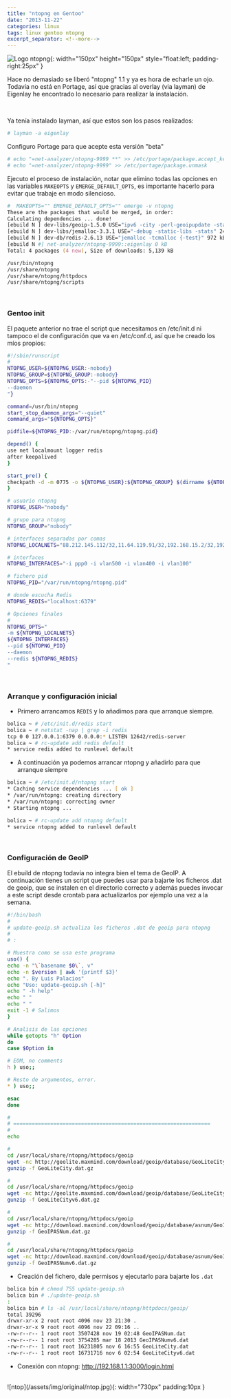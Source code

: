 ```yaml
---
title: "ntopng en Gentoo"
date: "2013-11-22"
categories: linux
tags: linux gentoo ntopng
excerpt_separator: <!--more-->
---
```


![Logo ntopng](/assets/img/posts/logo-ntopng.png){: width="150px" height="150px" style="float:left; padding-right:25px" } 

Hace no demasiado se liberó "ntopng" 1.1 y ya es hora de echarle un ojo. Todavía no está en Portage, así que gracias al overlay (via layman) de Eigenlay he encontrado lo necesario para realizar la instalación.

<br clear="left"/>
<!--more-->

Ya tenía instalado layman, así que estos son los pasos realizados:

```zsh
# layman -a eigenlay
```

Configuro Portage para que acepte esta versión "beta"
 
```zsh
# echo "=net-analyzer/ntopng-9999 **" >> /etc/portage/package.accept_keywords
# echo "=net-analyzer/ntopng-9999" >> /etc/portage/package.unmask
```

Ejecuto el proceso de instalación, notar que elimino todas las opciones en las variables `MAKEOPTS` y `EMERGE_DEFAULT_OPTS`, es importante hacerlo para evitar que trabaje en modo silencioso.
 
```zsh
#  MAKEOPTS="" EMERGE_DEFAULT_OPTS="" emerge -v ntopng
These are the packages that would be merged, in order:
Calculating dependencies ... done!
[ebuild N ] dev-libs/geoip-1.5.0 USE="ipv6 -city -perl-geoipupdate -static-libs" 3,921 kB
[ebuild N ] dev-libs/jemalloc-3.3.1 USE="-debug -static-libs -stats" 248 kB
[ebuild N ] dev-db/redis-2.6.13 USE="jemalloc -tcmalloc {-test}" 972 kB
[ebuild N #] net-analyzer/ntopng-9999::eigenlay 0 kB
Total: 4 packages (4 new), Size of downloads: 5,139 kB

/usr/bin/ntopng
/usr/share/ntopng
/usr/share/ntopng/httpdocs
/usr/share/ntopng/scripts
```

<br/>

### Gentoo init

El paquete anterior no trae el script que necesitamos en /etc/init.d ni tampoco el de configuración que va en /etc/conf.d, así que he creado los míos propios:

```zsh
#!/sbin/runscript
#
NTOPNG_USER=${NTOPNG_USER:-nobody}
NTOPNG_GROUP=${NTOPNG_GROUP:-nobody}
NTOPNG_OPTS=${NTOPNG_OPTS:-"--pid ${NTOPNG_PID}
--daemon
"}

command=/usr/bin/ntopng
start_stop_daemon_args="--quiet"
command_args="${NTOPNG_OPTS}"

pidfile=${NTOPNG_PID:-/var/run/ntopng/ntopng.pid}

depend() {
use net localmount logger redis
after keepalived
}

start_pre() {
checkpath -d -m 0775 -o ${NTOPNG_USER}:${NTOPNG_GROUP} $(dirname ${NTOPNG_PID})
}

# usuario ntopng
NTOPNG_USER="nobody"

# grupo para ntopng
NTOPNG_GROUP="nobody"

# interfaces separadas por comas
NTOPNG_LOCALNETS="88.212.145.112/32,11.64.119.91/32,192.168.15.2/32,192.168.1.0/24,0.0.0.0/32,224.0.0.0/8,239.0.0.0/8"

# interfaces
NTOPNG_INTERFACES="-i ppp0 -i vlan500 -i vlan400 -i vlan100"

# fichero pid
NTOPNG_PID="/var/run/ntopng/ntopng.pid"

# donde escucha Redis
NTOPNG_REDIS="localhost:6379"

# Opciones finales
#
NTOPNG_OPTS="
-m ${NTOPNG_LOCALNETS}
${NTOPNG_INTERFACES}
--pid ${NTOPNG_PID}
--daemon
--redis ${NTOPNG_REDIS}
"
```

<br/>

### Arranque y configuración inicial

* Primero arrancamos `REDIS` y lo añadimos para que arranque siempre.

```zsh
bolica ~ # /etc/init.d/redis start
bolica ~ # netstat -nap | grep -i redis
tcp 0 0 127.0.0.1:6379 0.0.0.0:* LISTEN 12642/redis-server
bolica ~ # rc-update add redis default
* service redis added to runlevel default
```

* A continuación ya podemos arrancar ntopng y añadirlo para que arranque siempre

```zsh
bolica ~ # /etc/init.d/ntopng start
* Caching service dependencies ... [ ok ]
* /var/run/ntopng: creating directory
* /var/run/ntopng: correcting owner
* Starting ntopng ...

bolica ~ # rc-update add ntopng default
* service ntopng added to runlevel default
```

<br/>

### Configuración de GeoIP

El ebuild de ntopng todavía no integra bien el tema de GeoIP. A continuación tienes un script que puedes usar para bajarte los ficheros .dat de geoip, que se instalen en el directorio correcto y además puedes invocar a este script desde crontab para actualizarlos por ejemplo una vez a la semana.

```zsh
#!/bin/bash
#
# update-geoip.sh actualiza los ficheros .dat de geoip para ntopng
#
# :

# Muestra como se usa este programa
uso() {
echo -n "\`basename $0\`, v"
echo -n $version | awk '{printf $3}'
echo ". By Luis Palacios"
echo "Uso: update-geoip.sh [-h]"
echo " -h help"
echo " "
echo " "
exit -1 # Salimos
}

# Analisis de las opciones
while getopts "h" Option
do
case $Option in

# EOM, no comments
h ) uso;;

# Resto de argumentos, error.
* ) uso;;

esac
done

#
# ================================================================
#
echo

#
cd /usr/local/share/ntopng/httpdocs/geoip
wget -nc http://geolite.maxmind.com/download/geoip/database/GeoLiteCity.dat.gz
gunzip -f GeoLiteCity.dat.gz

#
cd /usr/local/share/ntopng/httpdocs/geoip
wget -nc http://geolite.maxmind.com/download/geoip/database/GeoLiteCityv6-beta/GeoLiteCityv6.dat.gz
gunzip -f GeoLiteCityv6.dat.gz

#
cd /usr/local/share/ntopng/httpdocs/geoip
wget -nc http://download.maxmind.com/download/geoip/database/asnum/GeoIPASNum.dat.gz
gunzip -f GeoIPASNum.dat.gz

#
cd /usr/local/share/ntopng/httpdocs/geoip
wget -nc http://download.maxmind.com/download/geoip/database/asnum/GeoIPASNumv6.dat.gz
gunzip -f GeoIPASNumv6.dat.gz
````

* Creación del fichero, dale permisos y ejecutarlo para bajarte los `.dat`

```zsh
bolica bin # chmod 755 update-geoip.sh
bolica bin # ./update-geoip.sh
:
bolica bin # ls -al /usr/local/share/ntopng/httpdocs/geoip/
total 39296
drwxr-xr-x 2 root root 4096 nov 23 21:30 .
drwxr-xr-x 9 root root 4096 nov 22 09:16 ..
-rw-r--r-- 1 root root 3507428 nov 19 02:48 GeoIPASNum.dat
-rw-r--r-- 1 root root 3754285 mar 18 2013 GeoIPASNumv6.dat
-rw-r--r-- 1 root root 16231805 nov 6 16:55 GeoLiteCity.dat
-rw-r--r-- 1 root root 16731716 nov 6 02:54 GeoLiteCityv6.dat
```

* Conexión con ntopng: http://192.168.1.1:3000/login.html

<br/>
![ntop](/assets/img/original/ntop.jpg){: width="730px" padding:10px }

